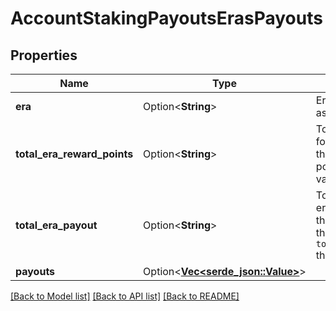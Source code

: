 # AccountStakingPayoutsErasPayouts

## Properties

Name | Type | Description | Notes
------------ | ------------- | ------------- | -------------
**era** | Option<**String**> | Era this information is associated with. | [optional]
**total_era_reward_points** | Option<**String**> | Total reward points for the era. Equals the sum of reward points for all the validators in the set. | [optional]
**total_era_payout** | Option<**String**> | Total payout for the era. Validators split the payout based on the portion of `totalEraRewardPoints` they have. | [optional]
**payouts** | Option<[**Vec<serde_json::Value>**](serde_json::Value.md)> |  | [optional]

[[Back to Model list]](../README.md#documentation-for-models) [[Back to API list]](../README.md#documentation-for-api-endpoints) [[Back to README]](../README.md)


